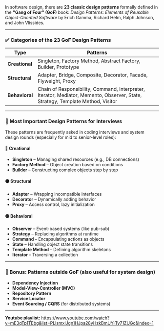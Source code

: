 In software design, there are **23 classic design patterns** formally defined in the **"Gang of Four" (GoF)** book: 
*Design Patterns: Elements of Reusable Object-Oriented Software* by Erich Gamma, Richard Helm, Ralph Johnson, and John Vlissides.

---

### ✅ **Categories of the 23 GoF Design Patterns**

| Type           | Patterns                                                                                                                        |
| -------------- | ------------------------------------------------------------------------------------------------------------------------------- |
| **Creational** | Singleton, Factory Method, Abstract Factory, Builder, Prototype                                                                 |
| **Structural** | Adapter, Bridge, Composite, Decorator, Facade, Flyweight, Proxy                                                                 |
| **Behavioral** | Chain of Responsibility, Command, Interpreter, Iterator, Mediator, Memento, Observer, State, Strategy, Template Method, Visitor |

---

### 🧠 **Most Important Design Patterns for Interviews**

These patterns are frequently asked in coding interviews and system design rounds (especially for mid to senior-level roles):

#### 🔵 **Creational**

* **Singleton** – Managing shared resources (e.g., DB connections)
* **Factory Method** – Object creation based on conditions
* **Builder** – Constructing complex objects step by step

#### 🟠 **Structural**

* **Adapter** – Wrapping incompatible interfaces
* **Decorator** – Dynamically adding behavior
* **Proxy** – Access control, lazy initialization

#### 🟢 **Behavioral**

* **Observer** – Event-based systems (like pub-sub)
* **Strategy** – Replacing algorithms at runtime
* **Command** – Encapsulating actions as objects
* **State** – Handling object state transitions
* **Template Method** – Defining algorithm skeletons
* **Iterator** – Traversing a collection

---

### 🎯 Bonus: Patterns outside GoF (also useful for system design)

* **Dependency Injection**
* **Model-View-Controller (MVC)**
* **Repository Pattern**
* **Service Locator**
* **Event Sourcing / CQRS** (for distributed systems)

---

**Youtube playlist:** https://www.youtube.com/watch?v=mE3qTp1TEbg&list=PLlsmxlJgn1HJpa28yHzkBmUY-Ty71ZUGc&index=1